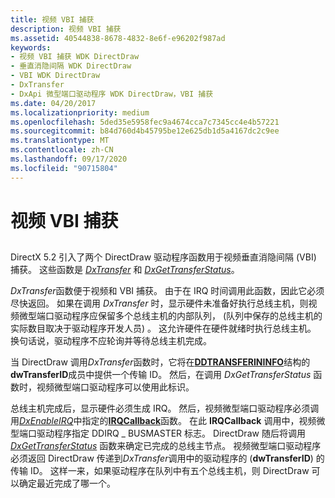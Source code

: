 ```yaml
---
title: 视频 VBI 捕获
description: 视频 VBI 捕获
ms.assetid: 40544838-8678-4832-8e6f-e96202f987ad
keywords:
- 视频 VBI 捕获 WDK DirectDraw
- 垂直消隐间隔 WDK DirectDraw
- VBI WDK DirectDraw
- DxTransfer
- DxApi 微型端口驱动程序 WDK DirectDraw，VBI 捕获
ms.date: 04/20/2017
ms.localizationpriority: medium
ms.openlocfilehash: 5ded35e5958fec9a4674cca7c7345cc4e4b57221
ms.sourcegitcommit: b84d760d4b45795be12e625db1d5a4167dc2c9ee
ms.translationtype: MT
ms.contentlocale: zh-CN
ms.lasthandoff: 09/17/2020
ms.locfileid: "90715804"
---
```

# <a name="video-vbi-capture"></a>视频 VBI 捕获


## <span id="ddk_video_vbi_capture_gg"></span><span id="DDK_VIDEO_VBI_CAPTURE_GG"></span>


DirectX 5.2 引入了两个 DirectDraw 驱动程序函数用于视频垂直消隐间隔 (VBI) 捕获。 这些函数是 [*DxTransfer*](/windows/win32/api/dxmini/nc-dxmini-pdx_transfer) 和 [*DxGetTransferStatus*](/windows/win32/api/dxmini/nc-dxmini-pdx_gettransferstatus)。

*DxTransfer*函数便于视频和 VBI 捕获。 由于在 IRQ 时间调用此函数，因此它必须尽快返回。 如果在调用 *DxTransfer* 时，显示硬件未准备好执行总线主机，则视频微型端口驱动程序应保留多个总线主机的内部队列， (队列中保存的总线主机的实际数目取决于驱动程序开发人员) 。 这允许硬件在硬件就绪时执行总线主机。 换句话说，驱动程序不应轮询并等待总线主机完成。

当 DirectDraw 调用*DxTransfer*函数时，它将在[**DDTRANSFERININFO**](/windows/win32/api/dxmini/ns-dxmini-_ddtransferininfo)结构的**dwTransferID**成员中提供一个传输 ID。 然后，在调用 *DxGetTransferStatus* 函数时，视频微型端口驱动程序可以使用此标识。

总线主机完成后，显示硬件必须生成 IRQ。 然后，视频微型端口驱动程序必须调用[*DxEnableIRQ*](/windows/win32/api/dxmini/nc-dxmini-pdx_enableirq)中指定的[**IRQCallback**](/windows/win32/api/dxmini/nc-dxmini-pdx_irqcallback)函数。 在此 **IRQCallback** 调用中，视频微型端口驱动程序指定 DDIRQ \_ BUSMASTER 标志。 DirectDraw 随后将调用 [*DxGetTransferStatus*](/windows/win32/api/dxmini/nc-dxmini-pdx_gettransferstatus) 函数来确定已完成的总线主节点。 视频微型端口驱动程序必须返回 DirectDraw 传递到*DxTransfer*调用中的驱动程序的 (**dwTransferID**) 的传输 ID。 这样一来，如果驱动程序在队列中有五个总线主机，则 DirectDraw 可以确定最近完成了哪一个。

 

